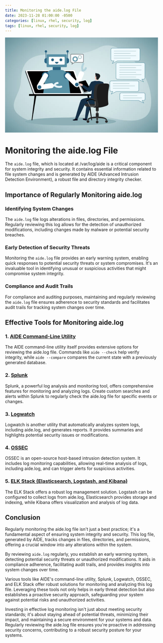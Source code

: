 ```yaml
---
title: Monitoring the aide.log File
date: 2023-11-28 01:00:00 -0500
categories: [linux, rhel, security, log]
tags: [linux, rhel, security, log]
---
```


![Monitoring the aide.log File](/assets/img/posts/2023/monitoring_aide_log/monitoring_aide_log.jpg)


# Monitoring the aide.log File

The `aide.log` file, which is located at /var/log/aide is a critical component for system integrity and security. It contains essential information related to file system changes and is generated by AIDE (Advanced Intrusion Detection Environment), a robust file and directory integrity checker. 

## Importance of Regularly Monitoring aide.log

### Identifying System Changes

The `aide.log` file logs alterations in files, directories, and permissions. Regularly reviewing this log allows for the detection of unauthorized modifications, including changes made by malware or potential security breaches.

### Early Detection of Security Threats

Monitoring the `aide.log` file provides an early warning system, enabling quick responses to potential security threats or system compromises. It's an invaluable tool in identifying unusual or suspicious activities that might compromise system integrity.

### Compliance and Audit Trails

For compliance and auditing purposes, maintaining and regularly reviewing the `aide.log` file ensures adherence to security standards and facilitates audit trails for tracking system changes over time.

## Effective Tools for Monitoring aide.log

### 1. [AIDE Command-Line Utility](https://aide.github.io/)

The AIDE command-line utility itself provides extensive options for reviewing the aide.log file. Commands like `aide --check` help verify integrity, while `aide --compare` compares the current state with a previously generated database.

### 2. [Splunk](https://www.splunk.com/)

Splunk, a powerful log analysis and monitoring tool, offers comprehensive features for monitoring and analyzing logs. Create custom searches and alerts within Splunk to regularly check the aide.log file for specific events or changes.

### 3. [Logwatch](https://linux.die.net/man/8/logwatch)

Logwatch is another utility that automatically analyzes system logs, including aide.log, and generates reports. It provides summaries and highlights potential security issues or modifications.

### 4. [OSSEC](https://www.ossec.net/)

OSSEC is an open-source host-based intrusion detection system. It includes log monitoring capabilities, allowing real-time analysis of logs, including aide.log, and can trigger alerts for suspicious activities.

### 5. [ELK Stack (Elasticsearch, Logstash, and Kibana)](https://www.elastic.co/)

The ELK Stack offers a robust log management solution. Logstash can be configured to collect logs from aide.log, Elasticsearch provides storage and indexing, while Kibana offers visualization and analysis of log data.


## Conclusion

Regularly monitoring the aide.log file isn't just a best practice; it's a fundamental aspect of ensuring system integrity and security. This log file, generated by AIDE, tracks changes in files, directories, and permissions, offering a crucial window into any alterations within the system.

By reviewing `aide.log` regularly, you establish an early warning system, detecting potential security threats or unauthorized modifications. It aids in compliance adherence, facilitating audit trails, and provides insights into system changes over time.

Various tools like AIDE's command-line utility, Splunk, Logwatch, OSSEC, and ELK Stack offer robust solutions for monitoring and analyzing this log file. Leveraging these tools not only helps in early threat detection but also establishes a proactive security approach, safeguarding your system against potential risks and unauthorized activities.

Investing in effective log monitoring isn't just about meeting security standards; it's about staying ahead of potential threats, minimizing their impact, and maintaining a secure environment for your systems and data. Regularly reviewing the aide.log file ensures you're proactive in addressing security concerns, contributing to a robust security posture for your systems.

